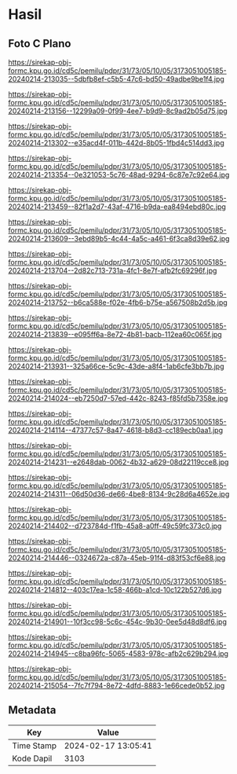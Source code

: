 # Hasil

## Foto C Plano

https://sirekap-obj-formc.kpu.go.id/cd5c/pemilu/pdpr/31/73/05/10/05/3173051005185-20240214-213035--5dbfb8ef-c5b5-47c6-bd50-49adbe9be1f4.jpg

https://sirekap-obj-formc.kpu.go.id/cd5c/pemilu/pdpr/31/73/05/10/05/3173051005185-20240214-213156--12299a09-0f99-4ee7-b9d9-8c9ad2b05d75.jpg

https://sirekap-obj-formc.kpu.go.id/cd5c/pemilu/pdpr/31/73/05/10/05/3173051005185-20240214-213302--e35acd4f-011b-442d-8b05-1fbd4c514dd3.jpg

https://sirekap-obj-formc.kpu.go.id/cd5c/pemilu/pdpr/31/73/05/10/05/3173051005185-20240214-213354--0e321053-5c76-48ad-9294-6c87e7c92e64.jpg

https://sirekap-obj-formc.kpu.go.id/cd5c/pemilu/pdpr/31/73/05/10/05/3173051005185-20240214-213459--82f1a2d7-43af-4716-b9da-ea8494ebd80c.jpg

https://sirekap-obj-formc.kpu.go.id/cd5c/pemilu/pdpr/31/73/05/10/05/3173051005185-20240214-213609--3ebd89b5-4c44-4a5c-a461-6f3ca8d39e62.jpg

https://sirekap-obj-formc.kpu.go.id/cd5c/pemilu/pdpr/31/73/05/10/05/3173051005185-20240214-213704--2d82c713-731a-4fc1-8e7f-afb2fc69296f.jpg

https://sirekap-obj-formc.kpu.go.id/cd5c/pemilu/pdpr/31/73/05/10/05/3173051005185-20240214-213752--b6ca588e-f02e-4fb6-b75e-a567508b2d5b.jpg

https://sirekap-obj-formc.kpu.go.id/cd5c/pemilu/pdpr/31/73/05/10/05/3173051005185-20240214-213839--e095ff6a-8e72-4b81-bacb-112ea60c065f.jpg

https://sirekap-obj-formc.kpu.go.id/cd5c/pemilu/pdpr/31/73/05/10/05/3173051005185-20240214-213931--325a66ce-5c9c-43de-a8f4-1ab6cfe3bb7b.jpg

https://sirekap-obj-formc.kpu.go.id/cd5c/pemilu/pdpr/31/73/05/10/05/3173051005185-20240214-214024--eb7250d7-57ed-442c-8243-f85fd5b7358e.jpg

https://sirekap-obj-formc.kpu.go.id/cd5c/pemilu/pdpr/31/73/05/10/05/3173051005185-20240214-214114--47377c57-8a47-4618-b8d3-cc189ecb0aa1.jpg

https://sirekap-obj-formc.kpu.go.id/cd5c/pemilu/pdpr/31/73/05/10/05/3173051005185-20240214-214231--e2648dab-0062-4b32-a629-08d22119cce8.jpg

https://sirekap-obj-formc.kpu.go.id/cd5c/pemilu/pdpr/31/73/05/10/05/3173051005185-20240214-214311--06d50d36-de66-4be8-8134-9c28d6a4652e.jpg

https://sirekap-obj-formc.kpu.go.id/cd5c/pemilu/pdpr/31/73/05/10/05/3173051005185-20240214-214402--d723784d-f1fb-45a8-a0ff-49c59fc373c0.jpg

https://sirekap-obj-formc.kpu.go.id/cd5c/pemilu/pdpr/31/73/05/10/05/3173051005185-20240214-214446--0324672a-c87a-45eb-91f4-d83f53cf6e88.jpg

https://sirekap-obj-formc.kpu.go.id/cd5c/pemilu/pdpr/31/73/05/10/05/3173051005185-20240214-214812--403c17ea-1c58-466b-a1cd-10c122b527d6.jpg

https://sirekap-obj-formc.kpu.go.id/cd5c/pemilu/pdpr/31/73/05/10/05/3173051005185-20240214-214901--10f3cc98-5c6c-454c-9b30-0ee5d48d8df6.jpg

https://sirekap-obj-formc.kpu.go.id/cd5c/pemilu/pdpr/31/73/05/10/05/3173051005185-20240214-214945--c8ba96fc-5065-4583-978c-afb2c629b294.jpg

https://sirekap-obj-formc.kpu.go.id/cd5c/pemilu/pdpr/31/73/05/10/05/3173051005185-20240214-215054--7fc7f794-8e72-4dfd-8883-1e66cede0b52.jpg


## Metadata

| Key        | Value               |
| ---------- | ------------------- |
| Time Stamp | 2024-02-17 13:05:41 |
| Kode Dapil | 3103                |



